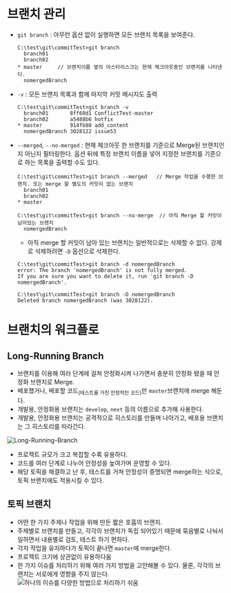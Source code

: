 # 브랜치 관리

- `git branch` : 아무런 옵션 없이 실행하면 모든 브랜치 목록을 보여준다.

  ```
  C:\test\git\commitTest>git branch
    branch01
    branch02
  * master     // 브랜치이름 옆의 아스타리스크는 현재 체크아웃중인 브랜치를 나타낸다.
    nomergedBranch
  ```

- `-v` : 모든 브랜치 목록과 함께 마지막 커밋 메시지도 출력

  ```
  C:\test\git\commitTest>git branch -v
    branch01       8ff60d1 ConflictTest-master
    branch02       a5488b6 hotfix
  * master         914fb80 add_content
    nomergedBranch 3028122 issue53
  ```

- `--merged`, `--no-merged` : 현재 체크아웃 한 브랜치를 기준으로 Merge된 브랜치인지 아닌지 필터링한다. 옵션 뒤에 특정 브랜치 이름을 넣어 지정한 브랜치를 기준으로 하는 목록을 출력할 수도 있다.

  ```
  C:\test\git\commitTest>git branch --merged   // Merge 작업을 수행한 브랜치. 또는 merge 할 별도의 커밋이 없는 브랜치
    branch01
    branch02
  * master

  C:\test\git\commitTest>git branch --no-merge  // 아직 Merge 할 커밋이 남아있는 브랜치
    nomergedBranch
  ```

  - 아직 merge 할 커밋이 남아 있는 브랜치는 일반적으로는 삭제할 수 없다. 강제로 삭제하려면 `-D` 옵션으로 삭제한다.

  ```
  C:\test\git\commitTest>git branch -d nomergedBranch
  error: The branch 'nomergedBranch' is not fully merged.
  If you are sure you want to delete it, run 'git branch -D nomergedBranch'.

  C:\test\git\commitTest>git branch -D nomergedBranch
  Deleted branch nomergedBranch (was 3028122).
  ```

# 브랜치의 워크플로

## Long-Running Branch

- 브랜치를 이용해 여러 단계에 걸쳐 안정화시켜 나가면서 충분히 안정화 됐을 때 안정화 브랜치로 Merge.
- 배포했거나, 배포할 코드<sub>(테스트를 거친 안정적인 코드)</sub>만 `master`브랜치에 merge 해둔다.
- 개발용, 안정화용 브랜치는 `develop`, `next` 등의 이름으로 추가해 사용한다.
- 개발용, 안정화용 브랜치는 공격적으로 히스토리를 만들며 나아가고, 배포용 브랜치는 그 히스토리를 따라간다.

![Long-Running-Branch](https://git-scm.com/book/en/v2/images/lr-branches-1.png)

- 프로젝트 규모가 크고 복잡할 수록 유용하다.
- 코드를 여러 단계로 나누어 안정성을 높여가며 운영할 수 있다.
- 해당 토픽을 해결하고 난 후, 테스트를 거쳐 안정성이 증명되면 merge하는 식으로, 토픽 브랜치에도 적용시킬 수 있다.

## 토픽 브랜치

- 어떤 한 가지 주제나 작업을 위해 만든 짧은 호흡의 브랜치.
- 주제별로 브랜치를 만들고, 각각의 브랜치가 독립 되어있기 때문에 묶음별로 나눠서 일하면서 내용별로 검토, 테스트 하기 편하다.
- 각자 작업을 유지하다가 토픽이 끝나면 `master`에 merge한다.
- 프로젝트 크기에 상관없이 유용하다움
- 한 가지 이슈를 처리하기 위해 여러 가지 방법을 고안해볼 수 있다. 물론, 각각의 브랜치는 서로에게 영향을 주지 않는다.
  ![하나의 이슈를 다양한 방법으로 처리하기 쉬움](https://git-scm.com/book/en/v2/images/topic-branches-1.png)
